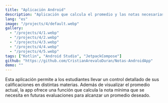 ```yaml
---
title: "Aplicación Android"
description: "Aplicación que calcula el promedio y las notas necesarias para una asignatura."
lang: "es"
image: "/projects/4/default.webp"
gallery:
  - "/projects/4/1.webp"
  - "/projects/4/2.webp"
  - "/projects/4/3.webp"
  - "/projects/4/4.webp"
  - "/projects/4/5.webp"
tags: ["Kotlin", "Android Studio", "JetpackCompose"]
github: "https://github.com/CristianArevaloDuran/Notas-AndroidApp"
demo: ""
---
```

Esta aplicación permite a los estudiantes llevar un control detallado de sus calificaciones en distintas materias. Además de visualizar el promedio actual, la app ofrece una función que calcula la nota mínima que se necesita en futuras evaluaciones para alcanzar un promedio deseado.